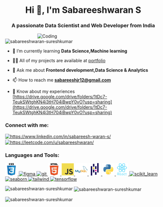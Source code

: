 <h1 align="center">Hi 👋, I'm Sabareeshwaran S</h1>
<h3 align="center">A passionate Data Scientist and Web Developer from India</h3>
<img align="right" alt="Coding" width="400" src="https://png.pngtree.com/png-clipart/20200701/original/pngtree-boy-work-from-home-with-laptop-png-image_5424728.jpg">

<p align="left"> <img src="https://komarev.com/ghpvc/?username=sabareeshwaran-sureshkumar&label=Profile%20views&color=0e75b6&style=flat" alt="sabareeshwaran-sureshkumar" /> </p>

- 🌱 I’m currently learning **Data Science,Machine learning**

- 👨‍💻 All of my projects are available at [portfolio](https://sabareeshwaran.netlify.app/)

- 💬 Ask me about **Frontend development,Data Science & Analytics**

- 📫 How to reach me **sabareeshjr12@gmail.com**

- 📄 Know about my experiences [https://drive.google.com/drive/folders/1tDc7-TeukSWtghKN4i3tH704iBwpY0vO?usp=sharing](https://drive.google.com/drive/folders/1tDc7-TeukSWtghKN4i3tH704iBwpY0vO?usp=sharing)

<h3 align="left">Connect with me:</h3>
<p align="left">
<a href="https://linkedin.com/in/https://www.linkedin.com/in/sabareesh-waran-s/" target="blank"><img align="center" src="https://raw.githubusercontent.com/rahuldkjain/github-profile-readme-generator/master/src/images/icons/Social/linked-in-alt.svg" alt="https://www.linkedin.com/in/sabareesh-waran-s/" height="30" width="40" /></a>
<a href="https://www.leetcode.com/https://leetcode.com/u/sabareeshwaran/" target="blank"><img align="center" src="https://raw.githubusercontent.com/rahuldkjain/github-profile-readme-generator/master/src/images/icons/Social/leet-code.svg" alt="https://leetcode.com/u/sabareeshwaran/" height="30" width="40" /></a>
</p>

<h3 align="left">Languages and Tools:</h3>
<p align="left"> <a href="https://www.w3schools.com/css/" target="_blank" rel="noreferrer"> <img src="https://raw.githubusercontent.com/devicons/devicon/master/icons/css3/css3-original-wordmark.svg" alt="css3" width="40" height="40"/> </a> <a href="https://www.figma.com/" target="_blank" rel="noreferrer"> <img src="https://www.vectorlogo.zone/logos/figma/figma-icon.svg" alt="figma" width="40" height="40"/> </a> <a href="https://git-scm.com/" target="_blank" rel="noreferrer"> <img src="https://www.vectorlogo.zone/logos/git-scm/git-scm-icon.svg" alt="git" width="40" height="40"/> </a> <a href="https://www.w3.org/html/" target="_blank" rel="noreferrer"> <img src="https://raw.githubusercontent.com/devicons/devicon/master/icons/html5/html5-original-wordmark.svg" alt="html5" width="40" height="40"/> </a> <a href="https://developer.mozilla.org/en-US/docs/Web/JavaScript" target="_blank" rel="noreferrer"> <img src="https://raw.githubusercontent.com/devicons/devicon/master/icons/javascript/javascript-original.svg" alt="javascript" width="40" height="40"/> </a> <a href="https://www.mysql.com/" target="_blank" rel="noreferrer"> <img src="https://raw.githubusercontent.com/devicons/devicon/master/icons/mysql/mysql-original-wordmark.svg" alt="mysql" width="40" height="40"/> </a> <a href="https://pandas.pydata.org/" target="_blank" rel="noreferrer"> <img src="https://raw.githubusercontent.com/devicons/devicon/2ae2a900d2f041da66e950e4d48052658d850630/icons/pandas/pandas-original.svg" alt="pandas" width="40" height="40"/> </a> <a href="https://www.python.org" target="_blank" rel="noreferrer"> <img src="https://raw.githubusercontent.com/devicons/devicon/master/icons/python/python-original.svg" alt="python" width="40" height="40"/> </a> <a href="https://reactjs.org/" target="_blank" rel="noreferrer"> <img src="https://raw.githubusercontent.com/devicons/devicon/master/icons/react/react-original-wordmark.svg" alt="react" width="40" height="40"/> </a> <a href="https://scikit-learn.org/" target="_blank" rel="noreferrer"> <img src="https://upload.wikimedia.org/wikipedia/commons/0/05/Scikit_learn_logo_small.svg" alt="scikit_learn" width="40" height="40"/> </a> <a href="https://seaborn.pydata.org/" target="_blank" rel="noreferrer"> <img src="https://seaborn.pydata.org/_images/logo-mark-lightbg.svg" alt="seaborn" width="40" height="40"/> </a> <a href="https://tailwindcss.com/" target="_blank" rel="noreferrer"> <img src="https://www.vectorlogo.zone/logos/tailwindcss/tailwindcss-icon.svg" alt="tailwind" width="40" height="40"/> </a> <a href="https://www.tensorflow.org" target="_blank" rel="noreferrer"> <img src="https://www.vectorlogo.zone/logos/tensorflow/tensorflow-icon.svg" alt="tensorflow" width="40" height="40"/> </a> </p>

<p><img align="left" src="https://github-readme-stats.vercel.app/api/top-langs?username=sabareeshwaran-sureshkumar&show_icons=true&locale=en&layout=compact" alt="sabareeshwaran-sureshkumar" /></p>

<p>&nbsp;<img align="center" src="https://github-readme-stats.vercel.app/api?username=sabareeshwaran-sureshkumar&show_icons=true&locale=en" alt="sabareeshwaran-sureshkumar" /></p>

<p><img align="center" src="https://github-readme-streak-stats.herokuapp.com/?user=sabareeshwaran-sureshkumar&" alt="sabareeshwaran-sureshkumar" /></p>
